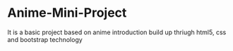 # Anime-Mini-Project
It is a basic project based on anime introduction build up thriugh html5, css and bootstrap technology
